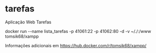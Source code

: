 # tarefas
 Aplicação Web Tarefas

docker run --name lista_tarefas -p 41061:22 -p 41062:80 -d -v ~/./:/www tomsik68/xampp

Informações adicionais em https://hub.docker.com/r/tomsik68/xampp/
